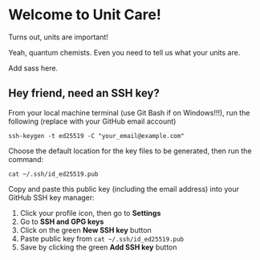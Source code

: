 # Welcome to Unit Care!

Turns out, units are important!

Yeah, quantum chemists. Even you need to tell us what your units are.

Add sass here.

## Hey friend, need an SSH key?
From your local machine terminal (use Git Bash if on Windows!!!), run the following (replace with your GitHub email account)
```
ssh-keygen -t ed25519 -C "your_email@example.com"
```

Choose the default location for the key files to be generated,
then run the command:
```
cat ~/.ssh/id_ed25519.pub
```

Copy and paste this public key (including the email address) into your GitHub SSH key manager:
1. Click your profile icon, then go to **Settings**
2. Go to **SSH and GPG keys**
3. Click on the green **New SSH key** button
4. Paste public key from `cat ~/.ssh/id_ed25519.pub`
5. Save by clicking the green **Add SSH key** button


